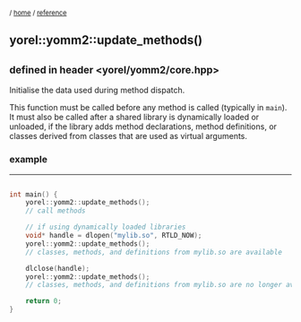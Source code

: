 <sub>/ [home](/README.md) / [reference](README.md) </sub>

## yorel::yomm2::update_methods()
<sub>defined in header <yorel/yomm2/core.hpp>
---
Initialise the data used during method dispatch.

This function must be called before any method is called (typically in `main`).
It must also be called after a shared library is dynamically loaded or unloaded,
if the library adds method declarations, method definitions, or classes derived
from classes that are used as virtual arguments.

### example
---
```c++

int main() {
    yorel::yomm2::update_methods();
    // call methods

    // if using dynamically loaded libraries
    void* handle = dlopen("mylib.so", RTLD_NOW);
    yorel::yomm2::update_methods();
    // classes, methods, and definitions from mylib.so are available

    dlclose(handle);
    yorel::yomm2::update_methods();
    // classes, methods, and definitions from mylib.so are no longer available

    return 0;
}
```
